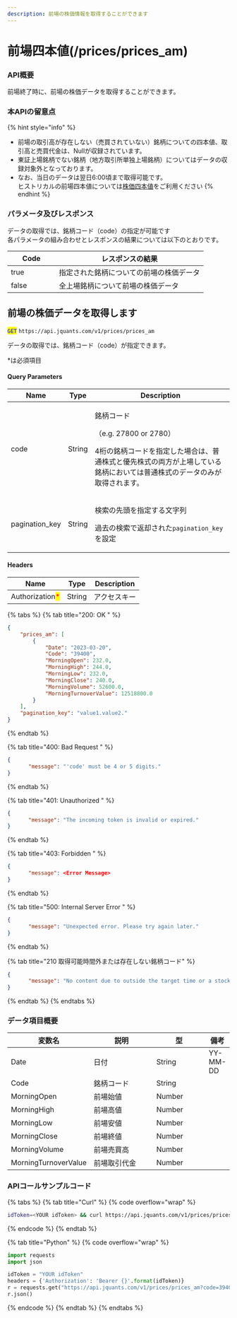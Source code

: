 ```yaml
---
description: 前場の株価情報を取得することができます
---
```


# 前場四本値(/prices/prices\_am)

### API概要

前場終了時に、前場の株価データを取得することができます。

### 本APIの留意点

{% hint style="info" %}
* 前場の取引高が存在しない（売買されていない）銘柄についての四本値、取引高と売買代金は、Nullが収録されています。
* 東証上場銘柄でない銘柄（地方取引所単独上場銘柄）についてはデータの収録対象外となっております。
* なお、当日のデータは翌日6:00頃まで取得可能です。\
  ヒストリカルの前場四本値については[株価四本値](daily_quotes)をご利用ください
{% endhint %}

### パラメータ及びレスポンス

データの取得では、銘柄コード（code）の指定が可能です\
各パラメータの組み合わせとレスポンスの結果については以下のとおりです。

<table><thead><tr><th width="93" data-type="checkbox">Code</th><th>レスポンスの結果</th></tr></thead><tbody><tr><td>true</td><td>指定された銘柄についての前場の株価データ</td></tr><tr><td>false</td><td>全上場銘柄について前場の株価データ</td></tr></tbody></table>

## 前場の株価データを取得します

<mark style="color:blue;">`GET`</mark> `https://api.jquants.com/v1/prices/prices_am`

データの取得では、銘柄コード（code）が指定できます。

\*は必須項目

#### Query Parameters

| Name            | Type   | Description                                                                                                 |
| --------------- | ------ | ----------------------------------------------------------------------------------------------------------- |
| code            | String | <p>銘柄コード</p><p>（e.g. 27800 or 2780）</p><p>4桁の銘柄コードを指定した場合は、普通株式と優先株式の両方が上場している銘柄においては普通株式のデータのみが取得されます。</p> |
| pagination\_key | String | <p>検索の先頭を指定する文字列</p><p>過去の検索で返却された<code>pagination_key</code>を設定</p>                                        |

#### Headers

| Name                                            | Type   | Description |
| ----------------------------------------------- | ------ | ----------- |
| Authorization<mark style="color:red;">\*</mark> | String | アクセスキー      |

{% tabs %}
{% tab title="200: OK " %}
```json
{
    "prices_am": [
        {
            "Date": "2023-03-20",
            "Code": "39400",
            "MorningOpen": 232.0,
            "MorningHigh": 244.0,
            "MorningLow": 232.0,
            "MorningClose": 240.0,
            "MorningVolume": 52600.0,
            "MorningTurnoverValue": 12518800.0
        }
    ],
    "pagination_key": "value1.value2."
}
```
{% endtab %}

{% tab title="400: Bad Request " %}
```json
{
　　　　"message": "'code' must be 4 or 5 digits."
}
```
{% endtab %}

{% tab title="401: Unauthorized " %}
```json
{
　　　　"message": "The incoming token is invalid or expired."
}
```
{% endtab %}

{% tab title="403: Forbidden " %}
```json
{
　　　　"message": <Error Message>
}
```
{% endtab %}

{% tab title="500: Internal Server Error " %}
```json
{
　　　　"message": "Unexpected error. Please try again later."
}
```
{% endtab %}

{% tab title="210 取得可能時間外または存在しない銘柄コード" %}
```json
{
　　　　"message": "No content due to outside the target time or a stock code does not exist."
}
```
{% endtab %}
{% endtabs %}

### データ項目概要

<table><thead><tr><th>変数名</th><th width="174">説明</th><th width="121">型</th><th>備考</th></tr></thead><tbody><tr><td>Date</td><td>日付</td><td>String</td><td>YY-MM-DD</td></tr><tr><td>Code</td><td>銘柄コード</td><td>String</td><td></td></tr><tr><td>MorningOpen</td><td>前場始値</td><td>Number</td><td></td></tr><tr><td>MorningHigh</td><td>前場高値</td><td>Number</td><td></td></tr><tr><td>MorningLow</td><td>前場安値</td><td>Number</td><td></td></tr><tr><td>MorningClose</td><td>前場終値</td><td>Number</td><td></td></tr><tr><td>MorningVolume</td><td>前場売買高</td><td>Number</td><td></td></tr><tr><td>MorningTurnoverValue</td><td>前場取引代金</td><td>Number</td><td></td></tr></tbody></table>

### APIコールサンプルコード

{% tabs %}
{% tab title="Curl" %}
{% code overflow="wrap" %}
```bash
idToken=<YOUR idToken> && curl https://api.jquants.com/v1/prices/prices_am?code=39400 -H "Authorization: Bearer $idToken" 
```
{% endcode %}
{% endtab %}

{% tab title="Python" %}
{% code overflow="wrap" %}
```python
import requests
import json

idToken = "YOUR idToken"
headers = {'Authorization': 'Bearer {}'.format(idToken)}
r = requests.get("https://api.jquants.com/v1/prices/prices_am?code=39400", headers=headers)
r.json()
```
{% endcode %}
{% endtab %}
{% endtabs %}
